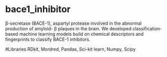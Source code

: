 # bace1_inhibitor
β-secretase (BACE-1), aspartyl protease involved in the abnormal production of amyloid- β plaques in the brain. We developed classification-based machine learning models build on chemical descriptors and fingerprints to classify BACE-1 inhibitors.

#Libraries
RDkit, Mordred, Pandas, Sci-kit learn, Numpy, Scipy

